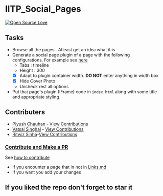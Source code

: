 # IITP_Social_Pages

[![Open Source Love](https://badges.frapsoft.com/os/v1/open-source.png?v=103)](https://github.com/ellerbrock/open-source-badges/)


## Tasks

- Browse all the pages . Atleast get an idea what it is
- Generate a social page plugin of a page with the following configurations. For example see [here](https://developers.facebook.com/docs/plugins/page-plugin/)
  - Tabs : timeline
  - Height : 300
  - [X] Adapt to plugin container width. **DO NOT** enter anything in width box
  - [X] Hide Cover Photo
  - Uncheck rest all options
- Put that page's plugin (IFrame) code in `index.html` along with some title and appropriate styling.

## Contributers

- [Piyush Chauhan](github.com/piyushchuahn) - [View Contributions](https://github.com/piyushchauhan/iitp_pages/commits?author=piyushchauhan)
- [Vatsal Singhal](github.com/vatsalsin) - [View Contributions](https://github.com/piyushchauhan/iitp_pages/commits?author=vatsalsin)
- [Ritwiz Sinha](github.com/ritwizsinha)-[View Contributions](https://github.com/ritwizsinha/iitp_pages/commits?author=ritwizsinha)

### [Contribute and Make a PR](https://github.com/piyushchauhan/iitp_pages/blob/master/CONTRIBUTING.md)

See [how to contribute](https://help.github.com/articles/creating-a-pull-request/)

- If you encounter a page that in not in [Links.md](https://github.com/piyushchauhan/iitp_pages/blob/master/Links.md)
- If you want you add your changes

## If you liked the repo don't forget to star it
